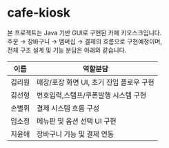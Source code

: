 # cafe-kiosk
본 프로젝트는 Java 기반 GUI로 구현된 카페 키오스크입니다.  
주문 → 장바구니 → 멤버십 → 결제의 흐름으로 구현예정이며,  
전체 구조 설계 및 기능 분담은 아래와 같습니다.

|  이름    |       역할분담                      |
|----------|--------------------------------------|
| 김리원   | 매장/포장 화면 UI, 초기 진입 플로우 구현|
| 김선형   | 번호입력,스탬프/쿠폰발행 시스템 구현 |
| 손별휘   | 결제 시스템 흐름 구성 |
| 임소정   | 메뉴판 및 옵션 선택 UI 구현 |
| 지윤애   | 장바구니 기능 및 결제 연동 |
